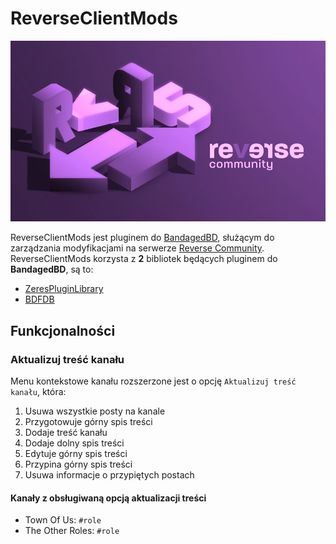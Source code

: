 # ReverseClientMods

![](https://github.com/Benio101/ReverseClientMods/blob/main/res/meta/epic_reverse_logo.png)

ReverseClientMods jest pluginem do [BandagedBD](https://github.com/rauenzi/BetterDiscordApp), służącym do zarządzania modyfikacjami na serwerze [Reverse Community](https://reverse.community/). ReverseClientMods korzysta z **2** bibliotek będących pluginem do **BandagedBD**, są to:
- [ZeresPluginLibrary](https://github.com/rauenzi/BDPluginLibrary)
- [BDFDB](https://github.com/mwittrien/BetterDiscordAddons)

## Funkcjonalności
### Aktualizuj treść kanału
Menu kontekstowe kanału rozszerzone jest o opcję `Aktualizuj treść kanału`, która:

1. Usuwa wszystkie posty na kanale
1. Przygotowuje górny spis treści
1. Dodaje treść kanału
1. Dodaje dolny spis treści
1. Edytuje górny spis treści
1. Przypina górny spis treści
1. Usuwa informacje o przypiętych postach

#### Kanały z obsługiwaną opcją aktualizacji treści

- Town Of Us: `#role`
- The Other Roles: `#role`
